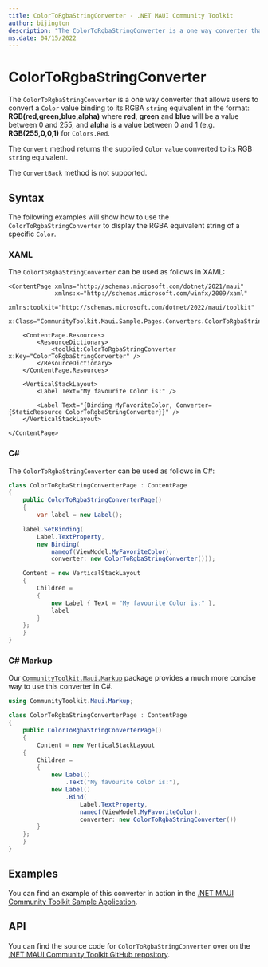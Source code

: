 ```yaml
---
title: ColorToRgbaStringConverter - .NET MAUI Community Toolkit
author: bijington
description: "The ColorToRgbaStringConverter is a one way converter that allows users to convert a Color value binding to its RGBA string equivalent."
ms.date: 04/15/2022
---
```


# ColorToRgbaStringConverter

The `ColorToRgbaStringConverter` is a one way converter that allows users to convert a `Color` value binding to its RGBA `string` equivalent in the format: **RGB(red,green,blue,alpha)** where **red**, **green** and **blue** will be a value between 0 and 255, and **alpha** is a value between 0 and 1 (e.g. **RGB(255,0,0,1)** for `Colors.Red`.

The `Convert` method returns the supplied `Color` `value` converted to its RGB `string` equivalent.

The `ConvertBack` method is not supported.

## Syntax

The following examples will show how to use the `ColorToRgbaStringConverter` to display the RGBA equivalent string of a specific `Color`.

### XAML

The `ColorToRgbaStringConverter` can be used as follows in XAML:

```xaml
<ContentPage xmlns="http://schemas.microsoft.com/dotnet/2021/maui"
             xmlns:x="http://schemas.microsoft.com/winfx/2009/xaml"
             xmlns:toolkit="http://schemas.microsoft.com/dotnet/2022/maui/toolkit"
             x:Class="CommunityToolkit.Maui.Sample.Pages.Converters.ColorToRgbaStringConverterPage">

    <ContentPage.Resources>
        <ResourceDictionary>
            <toolkit:ColorToRgbaStringConverter x:Key="ColorToRgbaStringConverter" />
        </ResourceDictionary>
    </ContentPage.Resources>

    <VerticalStackLayout>
        <Label Text="My favourite Color is:" />

        <Label Text="{Binding MyFavoriteColor, Converter={StaticResource ColorToRgbaStringConverter}}" />
    </VerticalStackLayout>

</ContentPage>
```

### C#

The `ColorToRgbaStringConverter` can be used as follows in C#:

```csharp
class ColorToRgbaStringConverterPage : ContentPage
{
    public ColorToRgbaStringConverterPage()
    {
        var label = new Label();

	label.SetBinding(
		Label.TextProperty,
		new Binding(
			nameof(ViewModel.MyFavoriteColor),
			converter: new ColorToRgbaStringConverter()));

	Content = new VerticalStackLayout
	{
		Children =
		{
			new Label { Text = "My favourite Color is:" },
			label
		}
	};
    }
}
```

### C# Markup

Our [`CommunityToolkit.Maui.Markup`](../markup/markup.md) package provides a much more concise way to use this converter in C#.

```csharp
using CommunityToolkit.Maui.Markup;

class ColorToRgbaStringConverterPage : ContentPage
{
    public ColorToRgbaStringConverterPage()
    {
        Content = new VerticalStackLayout
	{
		Children =
		{
			new Label()
				.Text("My favourite Color is:"),
			new Label()
				.Bind(
					Label.TextProperty,
					nameof(ViewModel.MyFavoriteColor),
					converter: new ColorToRgbaStringConverter())
		}
	};
    }
}
```

## Examples

You can find an example of this converter in action in the [.NET MAUI Community Toolkit Sample Application](https://github.com/CommunityToolkit/Maui/blob/main/samples/CommunityToolkit.Maui.Sample/Pages/Converters/ColorsConverterPage.xaml).

## API

You can find the source code for `ColorToRgbaStringConverter` over on the [.NET MAUI Community Toolkit GitHub repository](https://github.com/CommunityToolkit/Maui/blob/main/src/CommunityToolkit.Maui/Converters/ColorToStringConverter.shared.cs).
